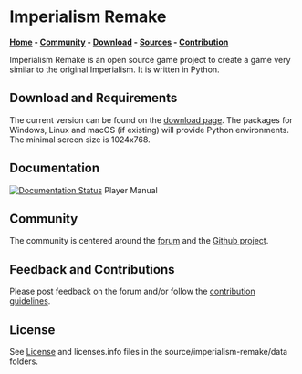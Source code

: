 # Imperialism Remake

**[Home](http://remake.twelvepm.de/) - [Community](http://remake.twelvepm.de/forum/) - [Download](http://remake.twelvepm.de/home/download/) - [Sources](https://github.com/Trilarion/Imperialism-Remake) - [Contribution](CONTRIBUTING.md)**

Imperialism Remake is an open source game project to create a game very similar to the original Imperialism. It is written in Python.

## Download and Requirements

The current version can be found on the [download page](http://remake.twelvepm.de/home/download/). The packages for Windows,
Linux and macOS (if existing) will provide Python environments. The minimal screen size is 1024x768.

## Documentation

[![Documentation Status](https://readthedocs.org/projects/imperialism-remake/badge/?version=latest)](http://imperialism-remake.readthedocs.io/en/latest/?badge=latest) Player Manual

## Community

The community is centered around the [forum](http://remake.twelvepm.de/forum/) and the [Github project](https://github.com/Trilarion/imperialism-remake).

## Feedback and Contributions

Please post feedback on the forum and/or follow the [contribution guidelines](https://github.com/Trilarion/imperialism-remake/blob/master/CONTRIBUTING.md).

## License

See [License](LICENSE) and licenses.info files in the source/imperialism-remake/data folders.

